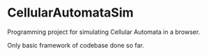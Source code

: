 # CellularAutomataSim
Programming project for simulating Cellular Automata in a browser.

Only basic framework of codebase done so far.
